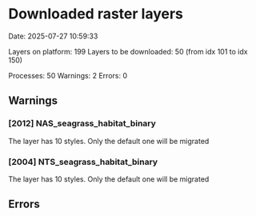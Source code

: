# Downloaded raster layers

Date: 2025-07-27 10:59:33

Layers on platform: 199
Layers to be downloaded: 50 (from idx 101 to idx 150)

Processes: 50
Warnings: 2
Errors: 0

## Warnings

### [2012] NAS_seagrass_habitat_binary

The layer has 10 styles. Only the default one will be migrated

### [2004] NTS_seagrass_habitat_binary

The layer has 10 styles. Only the default one will be migrated

## Errors
